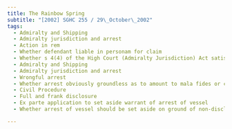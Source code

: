 ```yaml
---
title: The Rainbow Spring 
subtitle: "[2002] SGHC 255 / 29\_October\_2002"
tags:
  - Admiralty and Shipping
  - Admiralty jurisdiction and arrest
  - Action in rem
  - Whether defendant liable in personam for claim
  - Whether s 4(4) of the High Court (Admiralty Jurisdiction) Act satisfied
  - Admiralty and Shipping
  - Admiralty jurisdiction and arrest
  - Wrongful arrest
  - Whether arrest obviously groundless as to amount to mala fides or crassa negligentia implying malice
  - Civil Procedure
  - Full and frank disclosure
  - Ex parte application to set aside warrant of arrest of vessel
  - Whether arrest of vessel should be set aside on ground of non-disclosure of material facts

---
```


